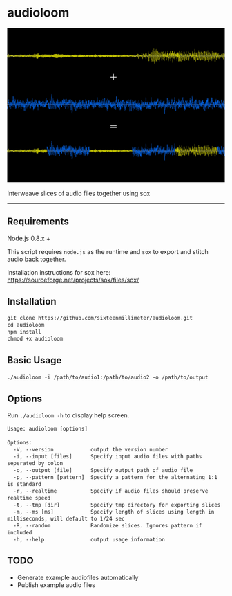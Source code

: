 # audioloom

![Image showing waveforms of two tracks interweaved together with audioloom](./img/audioloom.jpg)

Interweave slices of audio files together using sox

--------

## Requirements 

Node.js 0.8.x +

This script requires `node.js` as the runtime and `sox` to export and stitch audio back together.

Installation instructions for sox here: https://sourceforge.net/projects/sox/files/sox/

## Installation

```
git clone https://github.com/sixteenmillimeter/audioloom.git
cd audioloom
npm install 
chmod +x audioloom
```

## Basic Usage

```./audioloom -i /path/to/audio1:/path/to/audio2 -o /path/to/output```

## Options

Run `./audioloom -h` to display help screen.

```
Usage: audioloom [options]

Options:
  -V, --version            output the version number
  -i, --input [files]      Specify input audio files with paths seperated by colon
  -o, --output [file]      Specify output path of audio file
  -p, --pattern [pattern]  Specify a pattern for the alternating 1:1 is standard
  -r, --realtime           Specify if audio files should preserve realtime speed
  -t, --tmp [dir]          Specify tmp directory for exporting slices
  -m, --ms [ms]            Specify length of slices using length in milliseconds, will default to 1/24 sec
  -R, --random             Randomize slices. Ignores pattern if included
  -h, --help               output usage information

```

## TODO

* Generate example audiofiles automatically
* Publish example audio files